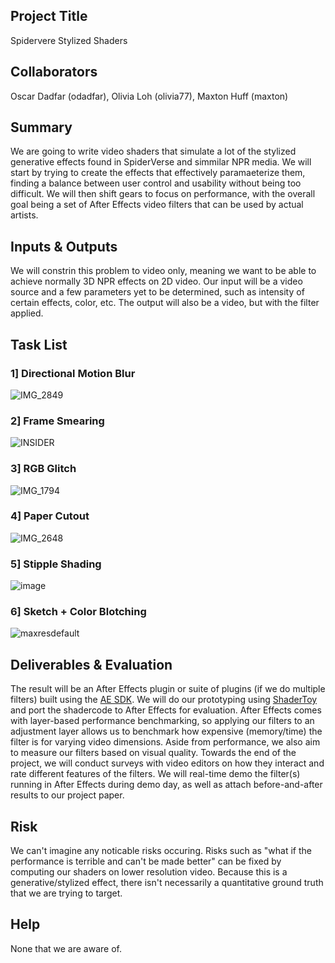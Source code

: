 ## Project Title

Spidervere Stylized Shaders

## Collaborators

Oscar Dadfar (odadfar), Olivia Loh (olivia77), Maxton Huff (maxton)

## Summary

We are going to write video shaders that simulate a lot of the stylized generative effects found in SpiderVerse and simmilar NPR media. We will start by trying to create the effects that effectively paramaeterize them, finding a balance between user control and usability without being too difficult. We will then shift gears to focus on performance, with the overall goal being a set of After Effects video filters that can be used by actual artists.

## Inputs & Outputs

We will constrin this problem to video only, meaning we want to be able to achieve normally 3D NPR effects on 2D video. Our input will be a video source and a few parameters yet to be determined, such as intensity of certain effects, color, etc. The output will also be a video, but with the filter applied.

## Task List

### 1] Directional Motion Blur 
![IMG_2849](https://github.com/cardadfar/cs348k/assets/31673241/6cc37596-c1b6-417a-a496-6d0d8002d72b)
### 2] Frame Smearing
![INSIDER](https://github.com/cardadfar/cs348k/assets/31673241/c6d1df6f-42ea-4996-a0d3-2cf06a1b2471)
### 3] RGB Glitch
![IMG_1794](https://github.com/cardadfar/cs348k/assets/31673241/ce758691-fa7e-49ab-997a-f4d8c6a4179c)
### 4] Paper Cutout
![IMG_2648](https://github.com/cardadfar/cs348k/assets/31673241/33d8cb1f-6332-4ce0-b9ac-8f1a29f6cb09)
### 5] Stipple Shading
![image](https://github.com/cardadfar/cs348k/assets/31673241/b77aefc2-deb4-4be4-9e2e-5e7dc6512a84)
### 6] Sketch + Color Blotching
![maxresdefault](https://github.com/cardadfar/cs348k/assets/31673241/51e4c93b-8637-4c4e-9c9e-d051192fc39d)

## Deliverables & Evaluation

The result will be an After Effects plugin or suite of plugins (if we do multiple filters) built using the [AE SDK](https://ae-plugins.docsforadobe.dev/). We will do our prototyping using [ShaderToy](https://www.shadertoy.com/) and port the shadercode to After Effects for evaluation. After Effects comes with layer-based performance benchmarking, so applying our filters to an adjustment layer allows us to benchmark how expensive (memory/time) the filter is for varying video dimensions. Aside from performance, we also aim to measure our filters based on visual quality. Towards the end of the project, we will conduct surveys with video editors on how they interact and rate different features of the filters. We will real-time demo the filter(s) running in After Effects during demo day, as well as attach before-and-after results to our project paper.

## Risk

We can't imagine any noticable risks occuring. Risks such as "what if the performance is terrible and can't be made better" can be fixed by computing our shaders on lower resolution video. Because this is a generative/stylized effect, there isn't necessarily a quantitative ground truth that we are trying to target.

## Help

None that we are aware of.
